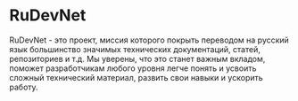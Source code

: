 # RuDevNet

RuDevNet - это проект, миссия которого покрыть переводом на русский язык большинство значимых технических документаций, статей, репозиториев и т.д. Мы уверены, что это станет важным вкладом, поможет разработчикам любого уровня легче понять и усвоить сложный технический материал, развить свои навыки и уcкорить работу.
